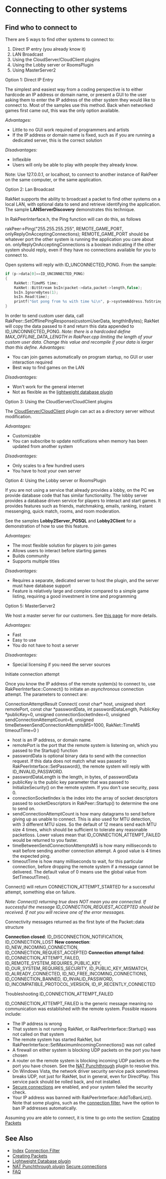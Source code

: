 # Connecting to other systems</span>

## Find who to connect to

There are 5 ways to find other systems to connect to:

1.  Direct IP entry (you already know it)
2.  LAN Broadcast
3.  Using the CloudServer/CloudClient plugins
4.  Using the Lobby server or RoomsPlugin
5.  Using MasterServer2

<span class="RakNetBlueHeader">Option 1: Direct IP Entry</span>

The simplest and easiest way from a coding perspective is to either hardcode an IP address or domain name, or present a GUI to the user asking them to enter the IP address of the other system they would like to connect to. Most of the samples use this method. Back when networked games first came out, this was the only option available.

<span style="font-style: italic;">Advantages:</span>

*   Little to no GUI work required of programmers and artists
*   If the IP address or domain name is fixed, such as if you are running a dedicated server, this is the correct solution

<span style="font-style: italic;">Disadvantages:</span>

*   Inflexible
*   Users will only be able to play with people they already know.

Note: Use 127.0.0.1, or localhost, to connect to another instance of RakPeer on the same computer, or the same application.

<span class="RakNetBlueHeader">Option 2: Lan Broadcast</span>

RakNet supports the ability to broadcast a packet to find other systems on a local LAN, with optional data to send and retrieve identifying the application. The sample <span style="font-weight: bold;">LANServerDiscovery</span> demonstrates this technique.

In RakPeerInterface.h, the Ping function will can do this, as follows

<span style="font-style: italic;"></span>rakPeer->Ping("255.255.255.255", REMOTE_GAME_PORT, onlyReplyOnAcceptingConnections);
<span style="font-weight: bold;"></span>
REMOTE_GAME_PORT should be whatever port the other system is running the application you care about on. onlyReplyOnAcceptingConnections is a boolean indicating if the other system should reply, even if they have no connections available for you to connect to.

Open systems will reply with ID_UNCONNECTED_PONG. From the sample:

```c++
if (p->data[0]==ID_UNCONNECTED_PONG)
{
    RakNet::TimeMS time;
    RakNet::BitStream bsIn(packet->data,packet->length,false);
    bsIn.IgnoreBytes(1);
    bsIn.Read(time);
    printf("Got pong from %s with time %i\n", p->systemAddress.ToString(), RakNet::GetTime() - time);</span>
}
```

<span style="font-weight: bold;"></span>
In order to send custom user data, call RakPeer::SetOfflinePingResponse(customUserData, lengthInBytes); RakNet will copy the data passed to it and return this data appended to ID_UNCONNECTED_PONG.
<span style="font-style: italic;">
Note: there is a hardcoded define MAX_OFFLINE_DATA_LENGTH in RakPeer.cpp limiting the length of your custom user data. Change this value and recompile if your data is larger than this define.
</span>
<span style="font-style: italic;">Advantages:</span>

*   You can join games automatically on program startup, no GUI or user interaction required
*   Best way to find games on the LAN

<span style="font-style: italic;">Disadvantages:</span>

*   Won't work for the general internet
*   Not as flexible as the [lightweight database plugin](lightweightdatabase.html)

<span class="RakNetBlueHeader">Option 3: Using the CloudServer/CloudClient plugins</span>

The [CloudServer/CloudClient](cloudcomputing.html) plugin can act as a directory server without modification.

<span style="font-style: italic;">Advantages:</span>

*   Customizable
*   You can subscribe to update notifications when memory has been updated from another system

<span style="font-style: italic;">Disadvantages:</span>

*   Only scales to a few hundred users
*   You have to host your own server

<span class="RakNetBlueHeader">Option 4: Using the Lobby server or RoomsPlugin</span>

If you are not using a service that already provides a lobby, on the PC we provide database code that has similar functionality. The lobby server provides a database driven service for players to interact and start games. It provides features such as friends, matchmaking, emails, ranking, instant messenging, quick match, rooms, and room moderation.

See the samples <span style="font-weight: bold;">Lobby2Server_PGSQL</span> and <span style="font-weight: bold;">Lobby2Client</span> for a demonstration of how to use this feature.

<span style="font-style: italic;">Advantages:</span>

*   The most flexible solution for players to join games
*   Allows users to interact before starting games
*   Builds community
*   Supports multiple titles

<span style="font-style: italic;"><span style="font-style: italic;">Disadvantages:
</span></span>

*   Requires a separate, dedicated server to host the plugin, and the server must have database support
*   Feature is relatively large and complex compared to a simple game listing, requiring a good investment in time and programming

<span class="RakNetBlueHeader">Option 5: MasterServer2</span>

We host a master server for our customers. See [this page](http://masterserver2.raknet.com/) for more details.

<span style="font-style: italic;">Advantages:</span>

*   Fast
*   Easy to use
*   You do not have to host a server

<span style="font-style: italic;">Disadvantages:
</span>

*   Special licensing if you need the server sources

<span class="RakNetBlueHeader">Initiate connection attempt<span style="font-weight: normal;">

</span></span>Once you know the IP address of the remote system(s) to connect to, use RakPeerInterface::Connect() to initiate an <span style="font-style: italic;">asynchronous</span> connection attempt. The parameters to connect are:

<span class="RakNetCode">ConnectionAttemptResult Connect( const char* host, unsigned short remotePort, const char *passwordData, int passwordDataLength, PublicKey *publicKey=0, unsigned connectionSocketIndex=0, unsigned sendConnectionAttemptCount=6, unsigned timeBetweenSendConnectionAttemptsMS=1000, RakNet::TimeMS timeoutTime=0 )</span>

*   host is an IP address, or domain name.
*   remotePort is the port that the remote system is listening on, which you passed to the Startup() function
*   passwordData is optional binary data to send with the connection request. If this data does not match what was passed to RakPeerInterface::SetPassword(), the remote system will reply with ID_INVALID_PASSWORD.
*   passwordDataLength is the length, in bytes, of passwordData
*   publicKey is the public key parameter that was passed to InitializeSecurity() on the remote system. If you don't use security, pass 0.
*   connectionSocketIndex is the index into the array of socket descriptors passed to socketDescriptors in RakPeer::Startup() to determine the one to send on.
*   sendConnectionAttemptCount is how many datagrams to send before giving up as unable to connect. This is also used for MTU detection, with 3 different MTU sizes. So the default of 12 means send each MTU size 4 times, which should be sufficient to tolerate any reasonable packetloss. Lower values mean that ID_CONNECTION_ATTEMPT_FAILED would be returned to you faster.
*   timeBetweenSendConnectionAttemptsMS is how many milliseconds to wait before sending another connection attempt. A good value is 4 times the expected ping.
*   timeoutTime is how many milliseconds to wait, for this particular connection, before dropping the remote system if a message cannot be delivered. The default value of 0 means use the global value from SetTimeoutTime().

Connect() will return CONNECTION_ATTEMPT_STARTED for a successful attempt, something else on failure.

<span style="font-style: italic;">Note: Connect() returning true does NOT mean you are connected. If successful the message ID_CONNECTION_REQUEST_ACCEPTED should be received. If not you will recieve one of the error messages.</span>

Connectivity messages returned as the first byte of the Packet::data structure

**Connection closed**: ID_DISCONNECTION_NOTIFICATION, ID_CONNECTION_LOST
**New connection**: ID_NEW_INCOMING_CONNECTION, ID_CONNECTION_REQUEST_ACCEPTED
**Connection attempt failed**: ID_CONNECTION_ATTEMPT_FAILED, ID_REMOTE_SYSTEM_REQUIRES_PUBLIC_KEY, ID_OUR_SYSTEM_REQUIRES_SECURITY, ID_PUBLIC_KEY_MISMATCH, ID_ALREADY_CONNECTED, ID_NO_FREE_INCOMING_CONNECTIONS, ID_CONNECTION_BANNED, ID_INVALID_PASSWORD, ID_INCOMPATIBLE_PROTOCOL_VERSION, ID_IP_RECENTLY_CONNECTED

Troubleshooting ID_CONNECTION_ATTEMPT_FAILED

ID_CONNECTION_ATTEMPT_FAILED is the generic message meaning no communication was established with the remote system. Possible reasons include:

*   The IP address is wrong
*   That system is not running RakNet, or RakPeerInterface::Startup() was not called on that system
*   The remote system has started RakNet, but RakPeerInterface::SetMaximumIncomingConnections() was not called
*   A firewall on either system is blocking UDP packets on the port you have chosen
*   A router on the remote system is blocking incoming UDP packets on the port you have chosen. See the [NAT Punchthrough](natpunchthrough.html) plugin to resolve this.
*   On Windows Vista, the network driver security service pack sometimes breaks UDP, not just for RakNet, but in general, even for DirectPlay. This service pack should be rolled back, and not installed.
*   [Secure connections](secureconnections.html) are enabled, and your system failed the security check.
*   Your IP address was banned with RakPeerInterface::AddToBanList(). Note that some plugins, such as the [connection filter](connectionFilter.html), have the option to ban IP addresses automatically.

Assuming you are able to connect, it is time to go onto the section: [Creating Packets](creatingpackets.html)

## See Also

* [Index](index.html) [Connection Filter](connectionFilter.html) 
* [Creating Packets](creatingpackets.html) 
* [Lightweight Database plugin](lightweightdatabase.html) 
* [<span style="text-decoration: underline;">NAT Punchthrough plugin</span>](natpunchthrough.html) [Secure connections](secureconnections.html) 
* [FAQ](faq.html)
